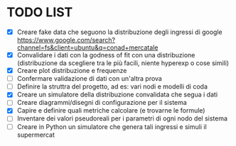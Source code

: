 # TODO LIST
- [x] Creare fake data che seguono la distribuzione degli ingressi di google https://www.google.com/search?channel=fs&client=ubuntu&q=conad+mercatale
- [x] Convalidare i dati con la godness of fit con una distribuzione (distribuzione da scegliere tra le più facili, niente hyperexp o cose simili)
- [x] Creare plot distribuzione e frequenze
- [ ] Confermare validazione di dati con un'altra prova
- [ ] Definire la struttra del progetto, ad es: vari nodi e modelli di coda
- [x] Creare un simulatore della distribuzione convalidata che segua i dati
- [ ] Creare diagrammi/disegni di configurazione per il sistema
- [x] Capire e definire quali metriche calcolare (e trovarne le formule)
- [ ] Inventare dei valori pseudoreali per i parametri di ogni nodo del sistema
- [ ] Creare in Python un simulatore che genera tali ingressi e simuli il supermercat